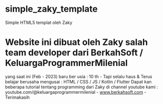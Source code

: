 # simple_zaky_template
Simple HTML5 templat oleh Zaky

# Website ini dibuat oleh Zaky salah team developer dari BerkahSoft / KeluargaProgrammerMilenial 
  yang saat ini (Feb - 2023) baru ber usia : 10 th - Tapi selalu haus & Terus belajar berusaha mengusai : HTML / CSS / JS / Kotlin / Flutter
  Dapat kan beberapa tutorial tentang programming dari Zaky di channel youtube kami : youtube.com/@keluargaprogrammermilenial -
  www.berkahsoft.com - Terimakasih
  
